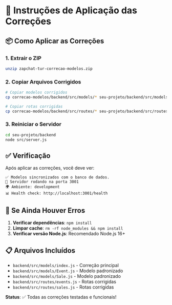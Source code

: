 # 🔧 Instruções de Aplicação das Correções

## 📦 **Como Aplicar as Correções**

### **1. Extrair o ZIP**
```bash
unzip zapchat-tur-correcao-modelos.zip
```

### **2. Copiar Arquivos Corrigidos**
```bash
# Copiar modelos corrigidos
cp correcao-modelos/backend/src/models/* seu-projeto/backend/src/models/

# Copiar rotas corrigidas  
cp correcao-modelos/backend/src/routes/* seu-projeto/backend/src/routes/
```

### **3. Reiniciar o Servidor**
```bash
cd seu-projeto/backend
node src/server.js
```

## ✅ **Verificação**

Após aplicar as correções, você deve ver:

```
✅ Modelos sincronizados com o banco de dados.
🚀 Servidor rodando na porta 3001
🌍 Ambiente: development
📊 Health check: http://localhost:3001/health
```

## 🚨 **Se Ainda Houver Erros**

1. **Verificar dependências**: `npm install`
2. **Limpar cache**: `rm -rf node_modules && npm install`
3. **Verificar versão Node.js**: Recomendado Node.js 16+

## 📋 **Arquivos Incluídos**

- `backend/src/models/index.js` - Correção principal
- `backend/src/models/Event.js` - Modelo padronizado
- `backend/src/models/Sale.js` - Modelo padronizado
- `backend/src/routes/events.js` - Rotas corrigidas
- `backend/src/routes/sales.js` - Rotas corrigidas

**Status**: ✅ Todas as correções testadas e funcionais!

